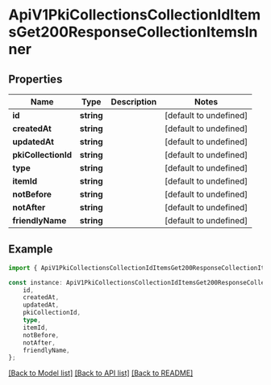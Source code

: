 # ApiV1PkiCollectionsCollectionIdItemsGet200ResponseCollectionItemsInner


## Properties

Name | Type | Description | Notes
------------ | ------------- | ------------- | -------------
**id** | **string** |  | [default to undefined]
**createdAt** | **string** |  | [default to undefined]
**updatedAt** | **string** |  | [default to undefined]
**pkiCollectionId** | **string** |  | [default to undefined]
**type** | **string** |  | [default to undefined]
**itemId** | **string** |  | [default to undefined]
**notBefore** | **string** |  | [default to undefined]
**notAfter** | **string** |  | [default to undefined]
**friendlyName** | **string** |  | [default to undefined]

## Example

```typescript
import { ApiV1PkiCollectionsCollectionIdItemsGet200ResponseCollectionItemsInner } from './api';

const instance: ApiV1PkiCollectionsCollectionIdItemsGet200ResponseCollectionItemsInner = {
    id,
    createdAt,
    updatedAt,
    pkiCollectionId,
    type,
    itemId,
    notBefore,
    notAfter,
    friendlyName,
};
```

[[Back to Model list]](../README.md#documentation-for-models) [[Back to API list]](../README.md#documentation-for-api-endpoints) [[Back to README]](../README.md)
